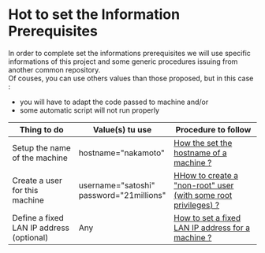 Hot to set the Information Prerequisites
==
In order to complete set the informations prerequisites we will use specific informations of this project and some generic procedures issuing from another common repository.  
Of couses, you can use others values than those proposed, but in this case :
   - you will have to adapt the code passed to machine
   and/or
   - some automatic script will not run properly

<table>
    <thead>
        <tr>
            <th>Thing to do</th>
            <th>Value(s) tu use</th>
            <th>Procedure to follow</th>
        </tr>
    </thead>
    <tbody>
        <tr>
            <td>Setup the name of the machine</td>
            <td>hostname="nakamoto"</td>
             <td><A href="https://github.com/babonet13/HelloWorld/blob/master/Machine/7_InitializeMachine/SetHostname.md">How the set the hostname of a machine ?</A></td>
        </tr>
        <tr>
            <td>Create a user for this machine</td>
            <td>username="satoshi"</br>password="21millions"</td>
            <td><A href="https://github.com/babonet13/HelloWorld/blob/master/Machine/7_InitializeMachine/CreateNonRootUser.md">HHow to create a "non-root" user (with some root privileges) ?</A></td>
        </tr>   
          <tr>
           <td>Define a fixed LAN IP address (optional)</td>
            <td>Any</td>
            <td><A href="https://github.com/babonet13/HelloWorld/blob/master/Machine/7_InitializeMachine/SetFixedLanIP.md">How to set a fixed LAN IP address for a machine ?</A></td>
        </tr>
    </tbody>
</table>
